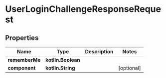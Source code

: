 
# UserLoginChallengeResponseRequest

## Properties
Name | Type | Description | Notes
------------ | ------------- | ------------- | -------------
**rememberMe** | **kotlin.Boolean** |  | 
**component** | **kotlin.String** |  |  [optional]



